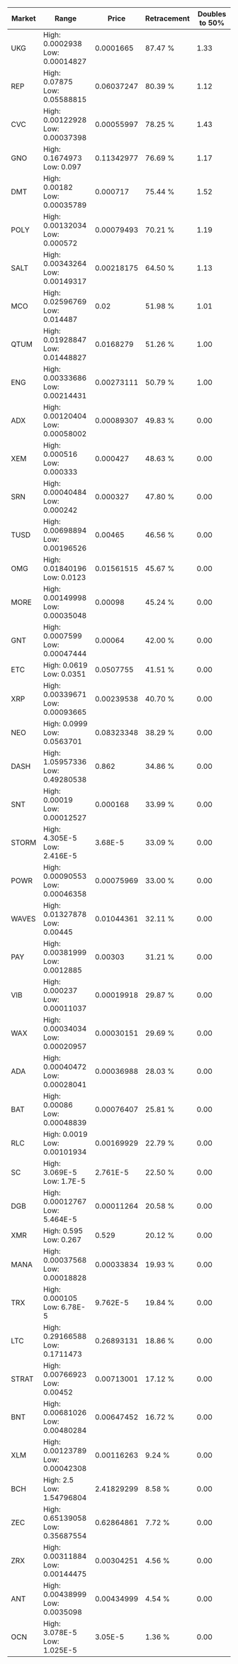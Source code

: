 | Market | Range | Price| Retracement | Doubles to 50% |
| --- | --- | --- | --- | --- |
| UKG | High: 0.0002938<br />Low: 0.00014827 | 0.0001665 | 87.47 % | 1.33 |
| REP | High: 0.07875<br />Low: 0.05588815 | 0.06037247 | 80.39 % | 1.12 |
| CVC | High: 0.00122928<br />Low: 0.00037398 | 0.00055997 | 78.25 % | 1.43 |
| GNO | High: 0.1674973<br />Low: 0.097 | 0.11342977 | 76.69 % | 1.17 |
| DMT | High: 0.00182<br />Low: 0.00035789 | 0.000717 | 75.44 % | 1.52 |
| POLY | High: 0.00132034<br />Low: 0.000572 | 0.00079493 | 70.21 % | 1.19 |
| SALT | High: 0.00343264<br />Low: 0.00149317 | 0.00218175 | 64.50 % | 1.13 |
| MCO | High: 0.02596769<br />Low: 0.014487 | 0.02 | 51.98 % | 1.01 |
| QTUM | High: 0.01928847<br />Low: 0.01448827 | 0.0168279 | 51.26 % | 1.00 |
| ENG | High: 0.00333686<br />Low: 0.00214431 | 0.00273111 | 50.79 % | 1.00 |
| ADX | High: 0.00120404<br />Low: 0.00058002 | 0.00089307 | 49.83 % | 0.00 |
| XEM | High: 0.000516<br />Low: 0.000333 | 0.000427 | 48.63 % | 0.00 |
| SRN | High: 0.00040484<br />Low: 0.000242 | 0.000327 | 47.80 % | 0.00 |
| TUSD | High: 0.00698894<br />Low: 0.00196526 | 0.00465 | 46.56 % | 0.00 |
| OMG | High: 0.01840196<br />Low: 0.0123 | 0.01561515 | 45.67 % | 0.00 |
| MORE | High: 0.00149998<br />Low: 0.00035048 | 0.00098 | 45.24 % | 0.00 |
| GNT | High: 0.0007599<br />Low: 0.00047444 | 0.00064 | 42.00 % | 0.00 |
| ETC | High: 0.0619<br />Low: 0.0351 | 0.0507755 | 41.51 % | 0.00 |
| XRP | High: 0.00339671<br />Low: 0.00093665 | 0.00239538 | 40.70 % | 0.00 |
| NEO | High: 0.0999<br />Low: 0.0563701 | 0.08323348 | 38.29 % | 0.00 |
| DASH | High: 1.05957336<br />Low: 0.49280538 | 0.862 | 34.86 % | 0.00 |
| SNT | High: 0.00019<br />Low: 0.00012527 | 0.000168 | 33.99 % | 0.00 |
| STORM | High: 4.305E-5<br />Low: 2.416E-5 | 3.68E-5 | 33.09 % | 0.00 |
| POWR | High: 0.00090553<br />Low: 0.00046358 | 0.00075969 | 33.00 % | 0.00 |
| WAVES | High: 0.01327878<br />Low: 0.00445 | 0.01044361 | 32.11 % | 0.00 |
| PAY | High: 0.00381999<br />Low: 0.0012885 | 0.00303 | 31.21 % | 0.00 |
| VIB | High: 0.000237<br />Low: 0.00011037 | 0.00019918 | 29.87 % | 0.00 |
| WAX | High: 0.00034034<br />Low: 0.00020957 | 0.00030151 | 29.69 % | 0.00 |
| ADA | High: 0.00040472<br />Low: 0.00028041 | 0.00036988 | 28.03 % | 0.00 |
| BAT | High: 0.00086<br />Low: 0.00048839 | 0.00076407 | 25.81 % | 0.00 |
| RLC | High: 0.0019<br />Low: 0.00101934 | 0.00169929 | 22.79 % | 0.00 |
| SC | High: 3.069E-5<br />Low: 1.7E-5 | 2.761E-5 | 22.50 % | 0.00 |
| DGB | High: 0.00012767<br />Low: 5.464E-5 | 0.00011264 | 20.58 % | 0.00 |
| XMR | High: 0.595<br />Low: 0.267 | 0.529 | 20.12 % | 0.00 |
| MANA | High: 0.00037568<br />Low: 0.00018828 | 0.00033834 | 19.93 % | 0.00 |
| TRX | High: 0.000105<br />Low: 6.78E-5 | 9.762E-5 | 19.84 % | 0.00 |
| LTC | High: 0.29166588<br />Low: 0.1711473 | 0.26893131 | 18.86 % | 0.00 |
| STRAT | High: 0.00766923<br />Low: 0.00452 | 0.00713001 | 17.12 % | 0.00 |
| BNT | High: 0.00681026<br />Low: 0.00480284 | 0.00647452 | 16.72 % | 0.00 |
| XLM | High: 0.00123789<br />Low: 0.00042308 | 0.00116263 | 9.24 % | 0.00 |
| BCH | High: 2.5<br />Low: 1.54796804 | 2.41829299 | 8.58 % | 0.00 |
| ZEC | High: 0.65139058<br />Low: 0.35687554 | 0.62864861 | 7.72 % | 0.00 |
| ZRX | High: 0.00311884<br />Low: 0.00144475 | 0.00304251 | 4.56 % | 0.00 |
| ANT | High: 0.00438999<br />Low: 0.0035098 | 0.00434999 | 4.54 % | 0.00 |
| OCN | High: 3.078E-5<br />Low: 1.025E-5 | 3.05E-5 | 1.36 % | 0.00 |

